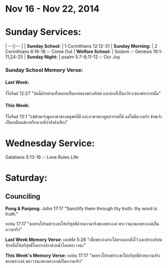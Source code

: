 # Nov 16 - Nov 22, 2014
# Sunday Services:

| --:|:-- |
| **Sunday School:**	|	1 Corinthians 12:12-31
| **Sunday Morning:**	|	2 Corinthians 6:16-18 :- Come Out
| **Welfare School:**	|	Sodom :- Genesis 19:1-11;24-25
| **Sunday Night:**		|	psalm 5:7-8;11-12 :- Our Joy

### Sunday School Memory Verse:
#### Last Week: 
1โครินธ์ 12:27 "บัดนี้ฝ่ายท่านทั้งหลายเป็นกายของพระคริสต์ และต่างก็เป็นอวัยวะของพระกายนั้น"

#### This Week:
1โครินธ์ 13:1 "แม้ข้าพเจ้าพูดภาษาของมนุษย์ก็ดี และภาษาของทูตสวรรค์ก็ดี แต่ไม่มีความรัก ข้าพเจ้าเป็นเหมือนฆ้องหรือฉาบที่กำลังส่งเสียง"

# Wednesday Service:
Galatians 5:13-16 :- Love Rules Life

# Saturday:

## Counciling

**Pong & Panjong:**
John 17:17 "Sanctify them through thy truth: thy word is truth."

ยอห์น 17:17 "ขอทรงโปรดชำระเขาให้บริสุทธิ์ด้วยความจริงของพระองค์ พระวจนะของพระองค์เป็นความจริง"


**Last Week Memory Verse:** 
เอเฟซัส 5:26 "เพื่อพระองค์จะได้ทรงแยกตั้งไว้ และชำระคริสตจักรนั้นให้บริสุทธิ์โดยการล้างด้วยน้ำโดยพระวจนะ"

**This Week's Memory Verse:**
ยอห์น 17:17 "ขอทรงโปรดชำระเขาให้บริสุทธิ์ด้วยความจริงของพระองค์ พระวจนะของพระองค์เป็นความจริง"